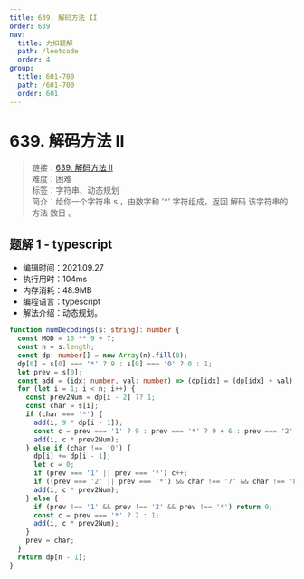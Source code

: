 ```yaml
---
title: 639. 解码方法 II
order: 639
nav:
  title: 力扣题解
  path: /leetcode
  order: 4
group:
  title: 601-700
  path: /601-700
  order: 601
---
```


# 639. 解码方法 II

> 链接：[639. 解码方法 II](https://leetcode-cn.com/problems/decode-ways-ii/)  
> 难度：困难  
> 标签：字符串、动态规划  
> 简介：给你一个字符串 s ，由数字和 '\*' 字符组成，返回 解码 该字符串的方法 数目 。

## 题解 1 - typescript

- 编辑时间：2021.09.27
- 执行用时：104ms
- 内存消耗：48.9MB
- 编程语言：typescript
- 解法介绍：动态规划。

```typescript
function numDecodings(s: string): number {
  const MOD = 10 ** 9 + 7;
  const n = s.length;
  const dp: number[] = new Array(n).fill(0);
  dp[0] = s[0] === '*' ? 9 : s[0] === '0' ? 0 : 1;
  let prev = s[0];
  const add = (idx: number, val: number) => (dp[idx] = (dp[idx] + val) % MOD);
  for (let i = 1; i < n; i++) {
    const prev2Num = dp[i - 2] ?? 1;
    const char = s[i];
    if (char === '*') {
      add(i, 9 * dp[i - 1]);
      const c = prev === '1' ? 9 : prev === '*' ? 9 + 6 : prev === '2' ? 6 : 0;
      add(i, c * prev2Num);
    } else if (char !== '0') {
      dp[i] += dp[i - 1];
      let c = 0;
      if (prev === '1' || prev === '*') c++;
      if ((prev === '2' || prev === '*') && char !== '7' && char !== '8' && char !== '9') c++;
      add(i, c * prev2Num);
    } else {
      if (prev !== '1' && prev !== '2' && prev !== '*') return 0;
      const c = prev === '*' ? 2 : 1;
      add(i, c * prev2Num);
    }
    prev = char;
  }
  return dp[n - 1];
}
```
